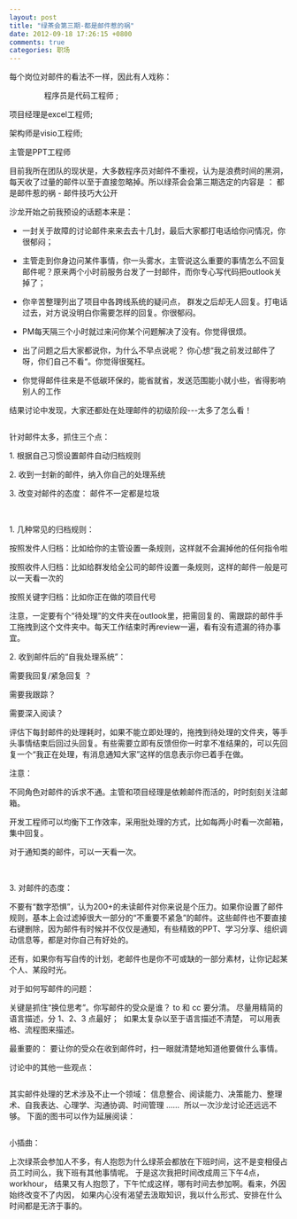 ```yaml
---
layout: post
title: "绿茶会第三期-都是邮件惹的祸"
date: 2012-09-18 17:26:15 +0800
comments: true
categories: 职场
---
```

<p>每个岗位对邮件的看法不一样，因此有人戏称：</p><p><span> &nbsp;&nbsp;&nbsp;&nbsp;&nbsp;&nbsp;&nbsp;&nbsp;&nbsp;&nbsp;&nbsp;&nbsp;&nbsp;&nbsp;&nbsp;&nbsp;程序员是代码工程师 ; </span></p><p><span>项目经理是excel工程师; </span></p><p><span>架构师是visio工程师; </span></p><p><span>主管是PPT工程师</span></p><p>目前我所在团队的现状是，大多数程序员对邮件不重视，认为是浪费时间的黑洞，每天收了过量的邮件以至于直接忽略掉。所以绿茶会会第三期选定的内容是 ： 都是邮件惹的祸 - 邮件技巧大公开</p><p>沙龙开始之前我预设的话题本来是：<br></p><ul class="edui-filter-disc"><li><p><span>一封关于故障的讨论邮件来来去去十几封，最后大家都打电话给你问情况，你很郁闷；</span></p></li><li><p><span>主管走到你身边问某件事情，你一头雾水，主管说这么重要的事情怎么不回复邮件呢？原来两个小时前服务台发了一封邮件，而你专心写代码把outlook关掉了；</span></p></li></ul><ul class="edui-filter-disc"><li><span>你辛苦整理列出了项目中各跨线系统的疑问点， 群发之后却无人回复。打电话过去，对方说没明白你需要怎样的回复。你很郁闷。 </span></li></ul><ul class="edui-filter-disc"><li><span>PM</span><span>每天隔三个小时就过来问你某个问题解决了没有。你觉得很烦。 </span></li></ul><ul class="edui-filter-disc"><li><span>出了问题之后大家都说你，为什么不早点说呢？ 你心想“我之前发过邮件了呀，你们自己不看“。你觉得很冤枉。</span></li></ul><ul class="edui-filter-disc"><li><p><span>你觉得邮件往来是不低碳环保的，能省就省，发送范围能小就小些，省得影响别人的工作</span></p></li></ul><p><span>结果讨论中发现，大家还都处在处理邮件的初级阶段---太多了怎么看！ </span></p><p><span><img id="05CE53A081FE00A27EE2424696232AC4"><br></span></p><p><span><span>针对邮件太多，抓住三个点：</span></span></p><p><span><span>1. 根据自己习惯设置邮件自动归档规则</span></span></p><p><span><span>2. 收到一封新的邮件，纳入你自己的处理系统</span></span></p><p><span><span>3. 改变对邮件的态度： 邮件不一定都是垃圾</span></span></p><p><span><span><br></span></span></p><p><span><span>1. 几种常见的归档规则：</span></span></p><p><span><span>按照发件人归档：比如给你的主管设置一条规则，这样就不会漏掉他的任何指令啦</span></span></p><p><span><span>按照收件人归档：比如给群发给全公司的邮件设置一条规则，这样的邮件一般是可以一天看一次的</span></span></p><p><span><span>按照关键字归档：比如你正在做的项目代号</span></span></p><p><span><span>注意，一定要有个“待处理”的文件夹在outlook里，把需回复的、需跟踪的邮件手工拖拽到这个文件夹中。每天工作结束时再review一遍，看有没有遗漏的待办事宜。</span></span></p><p><span><span>2. 收到邮件后的“自我处理系统”：</span></span></p><p><span><span>需要我回复/紧急回复 ？</span></span></p><p><span><span>需要我跟踪？</span></span></p><p><span><span>需要深入阅读？</span></span></p><p>评估下每封邮件的处理耗时，如果不能立即处理的，拖拽到待处理的文件夹，等手头事情结束后回过头回复。有些需要立即有反馈但你一时拿不准结果的，可以先回复一个“我正在处理，有消息通知大家”这样的信息表示你已着手在做。</p><p>注意：</p><p>不同角色对邮件的诉求不通。主管和项目经理是依赖邮件而活的，时时刻刻关注邮箱。</p><p>开发工程师可以均衡下工作效率，采用批处理的方式，比如每两小时看一次邮箱，集中回复。</p><p>对于通知类的邮件，可以一天看一次。 </p><p>&nbsp;</p><p><span><span>3. 对邮件的态度：</span></span></p><p><span><span>不要有“数字恐惧”，认为200+的未读邮件对你来说是个压力。如果你设置了邮件规则，基本上会过滤掉很大一部分的“不重要不紧急”的邮件。这些邮件也不要直接右键删除，因为邮件有时候并不仅仅是通知，有些精致的PPT、学习分享、组织调动信息等，都是对你自己有好处的。 </span></span></p><p><span><span>还有，如果你有写自传的计划，老邮件也是你不可或缺的一部分素材，让你记起某个人、某段时光。</span></span></p><p>对于如何写邮件的问题：</p><p>关键是抓住“换位思考”。你写邮件的受众是谁？ to 和 cc 要分清。 尽量用精简的语言描述，分 1、2、3 点最好； &nbsp;如果太复杂以至于语言描述不清楚， 可以用表格、流程图来描述。</p><p>最重要的： 要让你的受众在收到邮件时，扫一眼就清楚地知道他要做什么事情。</p><p>讨论中的其他一些观点：</p><p><span><span><img id="7A15FB780FDE0333685725EC53EB255D"><br></span></span></p><p>其实邮件处理的艺术涉及不止一个领域： 信息整合、阅读能力、决策能力、整理术、自我表达、心理学、沟通协调、时间管理 ...... &nbsp;所以一次沙龙讨论还远远不够。 下面的图书可以作为延展阅读：</p><p><img id="EAC24925B9DA3885F172F76954C3B3EF"> </p><p>小插曲：</p><p>上次绿茶会参加人不多，有人抱怨为什么绿茶会都放在下班时间，这不是变相侵占员工时间么，我下班有其他事情呢。 于是这次我把时间改成周三下午4点，workhour， 结果又有人抱怨了，下午忙成这样，哪有时间去参加啊。看来，外因始终改变不了内因， 如果内心没有渴望去汲取知识，我以什么形式、安排在什么时间都是无济于事的。 </p>
